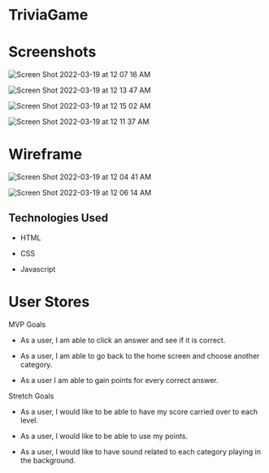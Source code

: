 # TriviaGame


# Screenshots

![Screen Shot 2022-03-19 at 12 07 16 AM](https://user-images.githubusercontent.com/90279827/159109561-48a0a29c-9fcd-459f-9aa8-c499bb7e4b5d.png)

![Screen Shot 2022-03-19 at 12 13 47 AM](https://user-images.githubusercontent.com/90279827/159109729-76728d76-964d-4c56-bdd8-03e6dab3f5e1.png)

![Screen Shot 2022-03-19 at 12 15 02 AM](https://user-images.githubusercontent.com/90279827/159109778-4ae515ec-cdc1-44cd-a4e7-fd9f85b32a3b.png)

![Screen Shot 2022-03-19 at 12 11 37 AM](https://user-images.githubusercontent.com/90279827/159109667-ac8c8276-8e4f-4d06-84c3-a2209ab29cb4.png)

# Wireframe 
![Screen Shot 2022-03-19 at 12 04 41 AM](https://user-images.githubusercontent.com/90279827/159109497-28d7b91f-acaf-4477-8681-42ce5d1c0a75.png)

![Screen Shot 2022-03-19 at 12 06 14 AM](https://user-images.githubusercontent.com/90279827/159109526-9710de9f-4623-40df-89aa-00006e62f628.png)


## Technologies Used

- HTML

- CSS

- Javascript

# User Stores

MVP Goals

- As a user, I am able to click an answer and see if it is correct. 

- As a user, I am able to go back to the home screen and choose another category.

- As a user I am able to gain points for every correct answer.

Stretch Goals

- As a user, I would like to be able to have my score carried over to each level. 

- As a user, I would like to be able to use my points.

- As a user, I would like to have sound related to each category playing in the background. 
